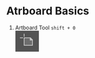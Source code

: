 # Atrboard Basics

1.	Artboard Tool `shift + 0`  
![alt-text](https://github.com/EmilioJeldes/Illustrator-Basics-Udemy/blob/master/imgs/arboard-tool.png "asd")